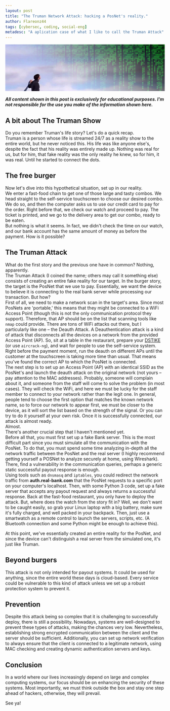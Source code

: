 ```yaml
---
layout: post
title: "The Truman Network Attack: hacking a PosNet's reality."
author: Flareonz44
tags: [cybersec, coding, social-eng]
metadesc: "A aplication case of what I like to call the Truman Attack"
---
```


![Truman's reality](/images/2023-12-2-hacking-posnets/banner.webp)

***All content shown in this post is exclusively for educational purposes. I'm not responsible for the use you make of the information shown here.***

## A bit about The Truman Show

Do you remember Truman's life story? Let's do a quick recap.  
Truman is a person whose life is streamed 24/7 as a reality show to the entire world, but he never noticed this. His life was like anyone else's, despite the fact that his reality was entirely made up. Nothing was real for us, but for him, that fake reality was the only reality he knew, so for him, it was real. Until he started to connect the dots.

## The free burger

Now let's dive into this hypothetical situation, set up in our reality.  
We enter a fast-food chain to get one of those large and tasty combos. We head straight to the self-service touchscreen to choose our desired combo. We do so, and then the computer asks us to use our credit card to pay for the order. Right before that, we check our watch and proceed to pay. The ticket is printed, and we go to the delivery area to get our combo, ready to be eaten.  
But nothing is what it seems. In fact, we didn't check the time on our watch, and our bank account has the same amount of money as before the payment. How is it possible?

## The Truman Attack

What do the first story and the previous one have in common? Nothing, apparently.  
The Truman Attack (I coined the name; others may call it something else) consists of creating an entire fake reality for our target. In the burger story, the target is the PosNet that we use to pay. Essentially, we want the device to believe it is connecting to the real bank server while processing our transaction. But how?  
First of all, we need to make a network scan in the target's area. Since most PosNets are 'portable,' this means that they might be connected to a WiFi Access Point (though this is not the only communication protocol they support). Therefore, that AP should be on the list that scanning tools like `nmap` could provide. 
There are tons of WiFi attacks out there, but I particularly like one – the Deauth Attack. A Deauthentication attack is a kind of attack that disconnects all the devices on a network from the provided Access Point (AP). So, sit at a table in the restaurant, prepare your [DSTIKE](https://dstike.com/products/dstike-deauther-watch-v3s) (or use `aircrack-ng`), and wait for people to use the self-service system. Right before the payment moment, run the deauth on different APs until the customer at the touchscreen is taking more time than usual. That means you've found the correct AP to which the PosNet is connected.  
The next step is to set up an Access Point (AP) with an identical SSID as the PosNet's and launch the deauth attack on the original network (not yours – pay attention to the MAC addresses). Probably, someone will complain about it, and someone from the staff will come to solve the problem (in most cases). They will check the WiFi, and here we must be lucky for the staff member to connect to your network rather than the legit one. In general, people tend to choose the first option that matches the known network name, so to force our network to appear first, we must be closer to the device, as it will sort the list based on the strength of the signal. Or you can try to do it yourself at your own risk. Once it is successfully connected, our attack is almost ready.  
Almost.  
There's another crucial step that I haven't mentioned yet.    
Before all that, you must first set up a fake Bank server. This is the most difficult part since you must simulate all the communication with the PosNet. To do that, you must spend some time analyzing in-depth all the network traffic between the PosNet and the real server (I highly recommend getting yourself a POSNet to analyze securely at home, using Wireshark). There, find a vulnerability in the communication queries, perhaps a generic static successful payout response is enough.  
Using tools such as `dnsmasq` and `iptables`, you could redirect the network traffic from **auth.real-bank.com** that the PosNet requests to a specific port on your computer's localhost. Then, with some Python 3 code, set up a fake server that accepts any payout request and always returns a successful response. Back at the fast-food restaurant, you only have to deploy the attack.
But, where does the watch from the story fit in? Well, we don't want to be caught easily, so grab your Linux laptop with a big battery, make sure it's fully charged, and well packed in your backpack. Then, just use a smartwatch as a remote control to launch the servers, scripts, etc. (A Bluetooth connection and some Python might be enough to achieve this).

At this point, we've essentially created an entire reality for the PosNet, and since the device can't distinguish a real server from the simulated one, it's just like Truman.

## Beyond burgers

This attack is not only intended for payout systems. It could be used for anything, since the entire world these days is cloud-based. Every service could be vulnerable to this kind of attack unless we set up a robust protection system to prevent it.

## Prevention


Despite this attack being so complex that it is challenging to successfully deploy, there is still a possibility. Nowadays, systems are well-designed to prevent these types of attacks, making the chances very low. Nevertheless, establishing strong encrypted communication between the client and the server should be sufficient. Additionally, you can set up network verification to always ensure that the client is connected to a legitimate network, using MAC checking and creating dynamic authentication servers and keys.

## Conclusion

In a world where our lives increasingly depend on large and complex computing systems, our focus should be on enhancing the security of these systems. Most importantly, we must think outside the box and stay one step ahead of hackers, otherwise, they will prevail.

See ya!